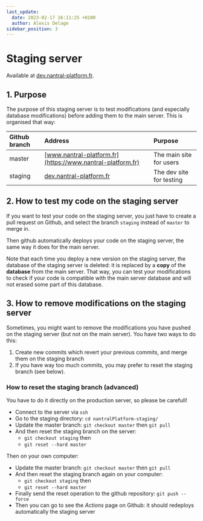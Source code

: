 ```yaml
---
last_update:
  date: 2023-02-17 16:11:25 +0100
  author: Alexis Delage
sidebar_position: 3
---
```


# Staging server

Available at [dev.nantral-platform.fr](https://dev.nantral-platform.fr).

## 1. Purpose

The purpose of this staging server is to test modifications (and especially database modifications) before adding them to the main server. This is organised that way:

| Github branch | Address                                                    | Purpose                  |
| :------------ | :----------------------------------------------------------| :----------------------- |
| master        | [www.nantral-platform.fr](https://www.nantral-platform.fr) | The main site for users  |
| staging       | [dev.nantral-platform.fr](https://dev.nantral-platform.fr) | The dev site for testing |

## 2. How to test my code on the staging server

If you want to test your code on the staging server, you just have to create a pull request on Github, and select the branch `staging` instead of `master` to merge in.

Then github automatically deploys your code on the staging server, the same way it does for the main server.

Note that each time you deploy a new version on the staging server, the database of the staging server is deleted: it is replaced by a **copy** of the **database** from the main server. That way, you can test your modifications to check if your code is compatible with the main server database and will not erased some part of this database.

## 3. How to remove modifications on the staging server

Sometimes, you might want to remove the modifications you have pushed on the staging server (but not on the main server). You have two ways to do this:

1. Create new commits which revert your previous commits, and merge them on the staging branch
2. If you have way too much commits, you may prefer to reset the staging branch (see below).

### How to reset the staging branch (advanced)

You have to do it directly on the production server, so please be carefull!

- Connect to the server via `ssh`
- Go to the staging directory: `cd nantralPlatform-staging/`
- Update the master branch: `git checkout master` then `git pull`
- And then reset the staging branch on the server:
  - `git checkout staging` then
  - `git reset --hard master`

Then on your own computer:

- Update the master branch: `git checkout master` then `git pull`
- And then reset the staging branch again on your computer:
  - `git checkout staging` then
  - `git reset --hard master`
- Finally send the reset operation to the github repository: `git push --force`
- Then you can go to see the _Actions_ page on Github: it should redeploys automatically the staging server
